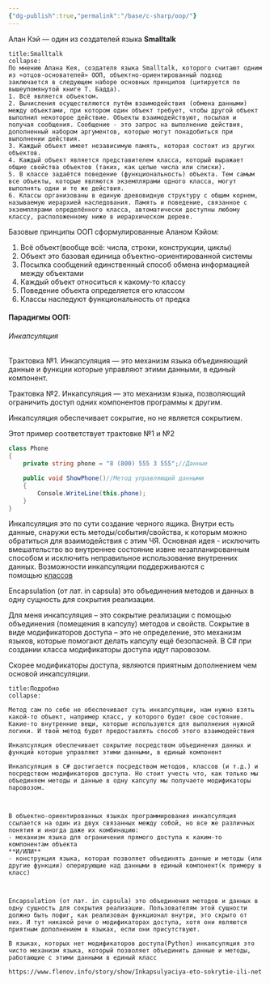 ```yaml
---
{"dg-publish":true,"permalink":"/base/c-sharp/oop/"}
---
```


Алан Кэй — один из создателей языка **Smalltalk**



```ad-note
title:Smalltalk
collapse:
По мнению Апана Кея, создателя языка Smalltalk, которого считают одним из «отцов-основателей» ООП, объектно-ориентированный подход заключается в следующем наборе основных принципов (цитируется по вышеупомянутой книге Т. Бадда).
1. Всё является объектом.
2. Вычисления осуществляются путём взаимодействия (обмена данными) между объектами, при котором один объект требует, чтобы другой объект выполнил некоторое действие. Объекты взаимодействуют, посылая и получая сообщения. Сообщение - это запрос на выполнение действия, дополненный набором аргументов, которые могут понадобиться при выполнении действия.
3. Каждый объект имеет независимую память, которая состоит из других объектов.
4. Каждый объект является представителем класса, который выражает общие свойства объектов (таких, как целые числа или списки).
5. В классе задаётся поведение (функциональность) объекта. Тем самым все объекты, которые являются экземплярами одного класса, могут выполнять одни и те же действия.
6. Классы организованы в единую древовидную структуру с общим корнем, называемую иерархией наследования. Память и поведение, связанное с экземплярами определённого класса, автоматически доступны любому классу, расположенному ниже в иерархическом дереве.
```

Базовые принципы ООП сформулированные Аланом Кэйом:

1. Всё объект(вообще всё: числа, строки, конструкции, циклы)
2. Объект это базовая единица объектно-ориентированной системы
3. Посылка сообщений единственный способ обмена информацией между объектами
4. Каждый объект относиться к какому-то классу
5. Поведение объекта определяется его классом
6. Классы наследуют функциональность от предка

#### Парадигмы ООП:

###### Инкапсуляция
Трактовка №1.
Инкапсуляция — это механизм языка объединяющий данные и функции которые управляют этими данными, в единый компонент.

Трактовка №2.
Инкапсуляция — это механизм языка, позволяющий ограничить доступ одних компонентов программы к другим.

Инкапсуляция обеспечивает сокрытие, но не является сокрытием.

Этот пример соответствует трактовке №1 и №2
```csharp
class Phone
{
	private string phone = "8 (800) 555 3 555";//Данные

	public void ShowPhone()//Метод управляющий данными
	{
        Console.WriteLine(this.phone);
	}
}
```


Инкапсуляция это по сути создание черного ящика. Внутри есть данные, снаружи есть  методы/события/свойства, к которым можно обратиться для взаимодействия с этим ЧЯ. Основная идея - исключить вмешательство во внутреннее состояние извне незапланированным способом и исключить неправильное использование внутренних данных.
Возможности инкапсуляции поддерживаются с помощью [классов](https://en.m.wikipedia.org/wiki/Class_(computer_programming))

Encapsulation (от лат. in capsula) это объединения методов и данных в одну сущность для сокрытия реализации.

Для меня инкапсуляция – это сокрытие реализации с помощью объединения (помещения в капсулу) методов и свойств.
Сокрытие в виде модификаторов доступа – это не определение, это механизм языков, которые помогают делать капсулу ещё безопасней.
В C# при создании класса модификаторы доступа идут паровозом.

Скорее модификаторы доступа, являются приятным дополнением чем основой инкапсуляции.

```ad-note
title:Подробно
collapse:

Метод сам по себе не обеспечивает суть инкапсуляции, нам нужно взять какой-то объект, например класс, у которого будет свое состояние. Какие-то внутренние вещи, которые используются для выполнения нужной логики. И твой метод будет предоставлять способ этого взаимодействия

Инкапсуляция обеспечивает сокрытие посредством объединения данных и функций которые управляют этими данными, в единый компонент 

Инкапсуляция в C# достигается посредством методов, классов (и т.д.) и посредством модификаторов доступа. Но стоит учесть что, как только мы объединяем методы и данные в одну капсулу мы получаете модификаторы паровозом.



В объектно-ориентированных языках программирования инкапсуляция ссылается на один из двух связанных между собой, но все же различных понятия и иногда даже их комбинацию:
- механизм языка для ограничения прямого доступа к каким-то компонентам объекта
**И/ИЛИ**
- конструкция языка, которая позволяет объединять данные и методы (или другие функции) оперирующие над данными в единый компонент(к примеру в класс)



Encapsulation (от лат. in capsula) это объединения методов и данных в одну сущность для сокрытия реализации. Пользователям этой сущности должно быть пофиг, как реализован функционал внутри, это скрыто от них. И тут никакой речи о модификаторах доступа, хотя они являются приятным дополнением в языках, если они присутствуют.

В языках, которых нет модификаторов доступа(Python) инкапсуляция это чисто механизм языка, который позволяет объединить данные и методы, работающие с этими данными в единый класс

https://www.flenov.info/story/show/Inkapsulyaciya-eto-sokrytie-ili-net
```




